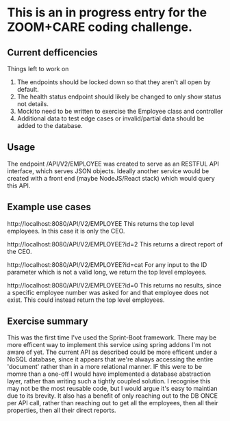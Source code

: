 # This is an in progress entry for the ZOOM+CARE coding challenge.

## Current defficencies
Things left to work on 

1. The endpoints should be locked down so that they aren't all open by default. 
2. The health status endpoint should likely be changed to only show status not details. 
3. Mockito need to be written to exercise the Employee class and controller
4. Additional data to test edge cases or invalid/partial data should be added to the database.

## Usage
The endpoint /API/V2/EMPLOYEE was created to serve as an RESTFUL API interface, which serves JSON objects.  Ideally another service would be created with a front end (maybe NodeJS/React stack) which would query this API.

## Example use cases

http://localhost:8080/API/V2/EMPLOYEE 
This returns the top level employees.  In this case it is only the CEO.

http://localhost:8080/API/V2/EMPLOYEE?id=2
This returns a direct report of the CEO.

http://localhost:8080/API/V2/EMPLOYEE?id=cat
For any input to the ID parameter which is not a valid long, we return the top level employees.

http://localhost:8080/API/V2/EMPLOYEE?id=0
This returns no results, since a specific employee number was asked for and that employee does not exist.  This could instead return the top level employees.

## Exercise summary
This was the first time I've used the Sprint-Boot framework.  There may be more efficent way to implement this service using spring addons I'm not aware of yet.  The current API as described could be more efficent under a NoSQL database, since it appears that we're always accessing the entire 'document' rather than in a more relational manner.  IF this were to be momre than a one-off I would have implemented a database abstraction layer, rather than writing such a tightly coupled solution.  I recognise this may not be the most reusable code, but I would argue it's easy to maintian due to its brevity.  It also has a benefit of only reaching out to the DB ONCE per API call, rather than reaching out to get all the employees, then all their properties, then all their direct reports.
